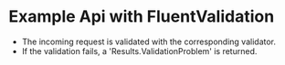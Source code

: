# Example Api with FluentValidation

* The incoming request is validated with the corresponding validator.
* If the validation fails, a 'Results.ValidationProblem' is returned.
